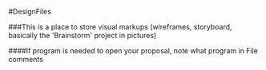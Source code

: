 #DesignFiles

###This is a place to store visual markups (wireframes, storyboard, basically the 'Brainstorm' project in pictures)

####If program is needed to open your proposal, note what program in File comments